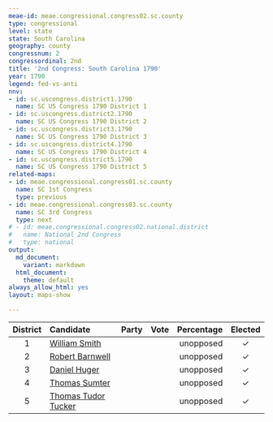 ```yaml
---
meae-id: meae.congressional.congress02.sc.county
type: congressional
level: state
state: South Carolina
geography: county
congressnum: 2
congressordinal: 2nd
title: '2nd Congress: South Carolina 1790'
year: 1790
legend: fed-vs-anti
nnv:
- id: sc.uscongress.district1.1790
  name: SC US Congress 1790 District 1
- id: sc.uscongress.district2.1790
  name: SC US Congress 1790 District 2
- id: sc.uscongress.district3.1790
  name: SC US Congress 1790 District 3
- id: sc.uscongress.district4.1790
  name: SC US Congress 1790 District 4
- id: sc.uscongress.district5.1790
  name: SC US Congress 1790 District 5
related-maps:
- id: meae.congressional.congress01.sc.county
  name: SC 1st Congress
  type: previous
- id: meae.congressional.congress03.sc.county
  name: SC 3rd Congress
  type: next
# - id: meae.congressional.congress02.national.district
#   name: National 2nd Congress
#   type: national
output:
  md_document:
    variant: markdown
  html_document:
    theme: default
always_allow_html: yes
layout: maps-show

---
```


<div class="map">

</div>

<div class="results-table">

<table>
<thead>
<tr>
<th style="text-align:center;">
District
</th>
<th style="text-align:left;">
Candidate
</th>
<th style="text-align:left;">
Party
</th>
<th style="text-align:right;">
Vote
</th>
<th style="text-align:right;">
Percentage
</th>
<th style="text-align:center;">
Elected
</th>
</tr>
</thead>
<tbody>
<tr class="district-changed" data-district-type="odd">
<td style="text-align:center;">
1
</td>
<td style="text-align:left;">
<a href="http://bioguide.congress.gov/scripts/biodisplay.pl?index=S000633">William
Smith</a>
</td>
<td style="text-align:left;">
</td>
<td style="text-align:right;">
</td>
<td style="text-align:right;">
unopposed
</td>
<td style="text-align:center;">
✓
</td>
</tr>
<tr class="district-changed" data-district-type="even">
<td style="text-align:center;">
2
</td>
<td style="text-align:left;">
<a href="http://bioguide.congress.gov/scripts/biodisplay.pl?index=B000167">Robert
Barnwell</a>
</td>
<td style="text-align:left;">
</td>
<td style="text-align:right;">
</td>
<td style="text-align:right;">
unopposed
</td>
<td style="text-align:center;">
✓
</td>
</tr>
<tr class="district-changed" data-district-type="odd">
<td style="text-align:center;">
3
</td>
<td style="text-align:left;">
<a href="http://bioguide.congress.gov/scripts/biodisplay.pl?index=H000916">Daniel
Huger</a>
</td>
<td style="text-align:left;">
</td>
<td style="text-align:right;">
</td>
<td style="text-align:right;">
unopposed
</td>
<td style="text-align:center;">
✓
</td>
</tr>
<tr class="district-changed" data-district-type="even">
<td style="text-align:center;">
4
</td>
<td style="text-align:left;">
<a href="http://bioguide.congress.gov/scripts/biodisplay.pl?index=S001073">Thomas
Sumter</a>
</td>
<td style="text-align:left;">
</td>
<td style="text-align:right;">
</td>
<td style="text-align:right;">
unopposed
</td>
<td style="text-align:center;">
✓
</td>
</tr>
<tr class="district-changed" data-district-type="odd">
<td style="text-align:center;">
5
</td>
<td style="text-align:left;">
<a href="http://bioguide.congress.gov/scripts/biodisplay.pl?index=T000403">Thomas
Tudor Tucker</a>
</td>
<td style="text-align:left;">
</td>
<td style="text-align:right;">
</td>
<td style="text-align:right;">
unopposed
</td>
<td style="text-align:center;">
✓
</td>
</tr>
</tbody>
</table>

</div>
